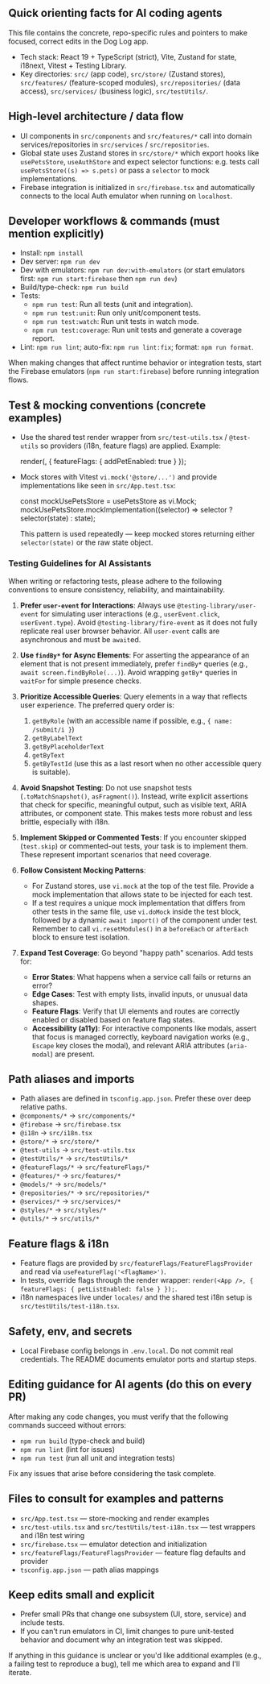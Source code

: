 ## Quick orienting facts for AI coding agents

This file contains the concrete, repo-specific rules and pointers to make focused, correct edits in the Dog Log app.

- Tech stack: React 19 + TypeScript (strict), Vite, Zustand for state, i18next, Vitest + Testing Library.
- Key directories: `src/` (app code), `src/store/` (Zustand stores), `src/features/` (feature-scoped modules), `src/repositories/` (data access), `src/services/` (business logic), `src/testUtils/`.

## High-level architecture / data flow

- UI components in `src/components` and `src/features/*` call into domain services/repositories in `src/services` / `src/repositories`.
- Global state uses Zustand stores in `src/store/*` which export hooks like `usePetsStore`, `useAuthStore` and expect selector functions: e.g. tests call `usePetsStore((s) => s.pets)` or pass a `selector` to mock implementations.
- Firebase integration is initialized in `src/firebase.tsx` and automatically connects to the local Auth emulator when running on `localhost`.

## Developer workflows & commands (must mention explicitly)

- Install: `npm install`
- Dev server: `npm run dev`
- Dev with emulators: `npm run dev:with-emulators` (or start emulators first: `npm run start:firebase` then `npm run dev`)
- Build/type-check: `npm run build`
- Tests:
  - `npm run test`: Run all tests (unit and integration).
  - `npm run test:unit`: Run only unit/component tests.
  - `npm run test:watch`: Run unit tests in watch mode.
  - `npm run test:coverage`: Run unit tests and generate a coverage report.
- Lint: `npm run lint`; auto-fix: `npm run lint:fix`; format: `npm run format`.

When making changes that affect runtime behavior or integration tests, start the Firebase emulators (`npm run start:firebase`) before running integration flows.

## Test & mocking conventions (concrete examples)

- Use the shared test render wrapper from `src/test-utils.tsx` / `@test-utils` so providers (i18n, feature flags) are applied. Example:

  render(<MyComponent />, { featureFlags: { addPetEnabled: true } });

- Mock stores with Vitest `vi.mock('@store/...')` and provide implementations like seen in `src/App.test.tsx`:

  const mockUsePetsStore = usePetsStore as vi.Mock;
  mockUsePetsStore.mockImplementation((selector) => selector ? selector(state) : state);

  This pattern is used repeatedly — keep mocked stores returning either `selector(state)` or the raw state object.

### Testing Guidelines for AI Assistants

When writing or refactoring tests, please adhere to the following conventions to ensure consistency, reliability, and maintainability.

1.  **Prefer `user-event` for Interactions**: Always use `@testing-library/user-event` for simulating user interactions (e.g., `userEvent.click`, `userEvent.type`). Avoid `@testing-library/fire-event` as it does not fully replicate real user browser behavior. All `user-event` calls are asynchronous and must be `await`ed.

2.  **Use `findBy*` for Async Elements**: For asserting the appearance of an element that is not present immediately, prefer `findBy*` queries (e.g., `await screen.findByRole(...)`). Avoid wrapping `getBy*` queries in `waitFor` for simple presence checks.

3.  **Prioritize Accessible Queries**: Query elements in a way that reflects user experience. The preferred query order is:
    1.  `getByRole` (with an accessible name if possible, e.g., `{ name: /submit/i }`)
    2.  `getByLabelText`
    3.  `getByPlaceholderText`
    4.  `getByText`
    5.  `getByTestId` (use this as a last resort when no other accessible query is suitable).

4.  **Avoid Snapshot Testing**: Do not use snapshot tests (`.toMatchSnapshot()`, `asFragment()`). Instead, write explicit assertions that check for specific, meaningful output, such as visible text, ARIA attributes, or component state. This makes tests more robust and less brittle, especially with i18n.

5.  **Implement Skipped or Commented Tests**: If you encounter skipped (`test.skip`) or commented-out tests, your task is to implement them. These represent important scenarios that need coverage.

6.  **Follow Consistent Mocking Patterns**:
    - For Zustand stores, use `vi.mock` at the top of the test file. Provide a mock implementation that allows state to be injected for each test.
    - If a test requires a unique mock implementation that differs from other tests in the same file, use `vi.doMock` inside the test block, followed by a dynamic `await import()` of the component under test. Remember to call `vi.resetModules()` in a `beforeEach` or `afterEach` block to ensure test isolation.

7.  **Expand Test Coverage**: Go beyond "happy path" scenarios. Add tests for:
    - **Error States**: What happens when a service call fails or returns an error?
    - **Edge Cases**: Test with empty lists, invalid inputs, or unusual data shapes.
    - **Feature Flags**: Verify that UI elements and routes are correctly enabled or disabled based on feature flag states.
    - **Accessibility (a11y)**: For interactive components like modals, assert that focus is managed correctly, keyboard navigation works (e.g., `Escape` key closes the modal), and relevant ARIA attributes (`aria-modal`) are present.

## Path aliases and imports

- Path aliases are defined in `tsconfig.app.json`. Prefer these over deep relative paths.
- `@components/*` → `src/components/*`
- `@firebase` → `src/firebase.tsx`
- `@i18n` → `src/i18n.tsx`
- `@store/*` → `src/store/*`
- `@test-utils` → `src/test-utils.tsx`
- `@testUtils/*` → `src/testUtils/*`
- `@featureFlags/*` → `src/featureFlags/*`
- `@features/*` → `src/features/*`
- `@models/*` → `src/models/*`
- `@repositories/*` → `src/repositories/*`
- `@services/*` → `src/services/*`
- `@styles/*` → `src/styles/*`
- `@utils/*` → `src/utils/*`

## Feature flags & i18n

- Feature flags are provided by `src/featureFlags/FeatureFlagsProvider` and read via `useFeatureFlag('<flagName>')`.
- In tests, override flags through the render wrapper: `render(<App />, { featureFlags: { petListEnabled: false } });`.
- i18n namespaces live under `locales/` and the shared test i18n setup is `src/testUtils/test-i18n.tsx`.

## Safety, env, and secrets

- Local Firebase config belongs in `.env.local`. Do not commit real credentials. The README documents emulator ports and startup steps.

## Editing guidance for AI agents (do this on every PR)

After making any code changes, you must verify that the following commands succeed without errors:

- `npm run build` (type-check and build)
- `npm run lint` (lint for issues)
- `npm run test` (run all unit and integration tests)

Fix any issues that arise before considering the task complete.

## Files to consult for examples and patterns

- `src/App.test.tsx` — store-mocking and render examples
- `src/test-utils.tsx` and `src/testUtils/test-i18n.tsx` — test wrappers and i18n test wiring
- `src/firebase.tsx` — emulator detection and initialization
- `src/featureFlags/FeatureFlagsProvider` — feature flag defaults and provider
- `tsconfig.app.json` — path alias mappings

## Keep edits small and explicit

- Prefer small PRs that change one subsystem (UI, store, service) and include tests.
- If you can't run emulators in CI, limit changes to pure unit-tested behavior and document why an integration test was skipped.

If anything in this guidance is unclear or you'd like additional examples (e.g., a failing test to reproduce a bug), tell me which area to expand and I'll iterate.
